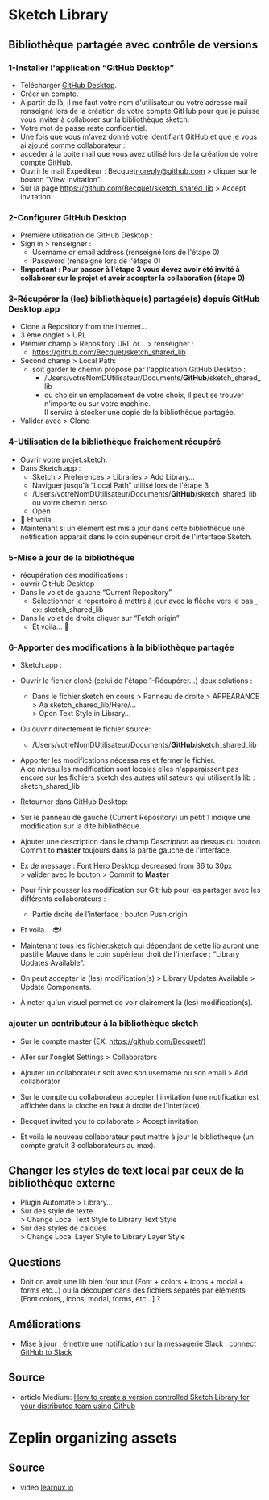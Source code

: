 # Sketch Library

## Bibliothèque partagée avec contrôle de versions

### 1-Installer l'application “GitHub Desktop”

- Télécharger [GitHub Desktop](https://desktop.github.com/).
- Créer un compte.
- À partir de là, il me faut votre nom d'utilisateur ou votre adresse mail renseigné lors de la création de votre compte GitHub pour que je puisse vous inviter à collaborer sur la bibliothèque sketch.
- Votre mot de passe reste confidentiel.
- Une fois que vous m'avez donné votre identifiant GitHub et que je vous ai ajouté comme collaborateur :
- accéder à la boite mail que vous avez utilisé lors de la création de votre compte GitHub.
- Ouvrir le mail Expéditeur : Becquet<noreply@github.com> > cliquer sur le bouton “View invitation”.
- Sur la page https://github.com/Becquet/sketch_shared_lib > Accept invitation

### 2-Configurer GitHub Desktop

- Première utilisation de GitHub Desktop :
- Sign in > renseigner :
  - Username or email address (renseigné lors de l'étape 0)
  - Password (renseigné lors de l'étape 0)
- **!Important : Pour passer à l'étape 3 vous devez avoir été invité à collaborer sur le projet et avoir accepter la collaboration (étape 0)**

### 3-Récupérer la (les) bibliothèque(s) partagée(s) depuis GitHub Desktop.app

- Clone a Repository from the internet…
- 3 ème onglet > URL
- Premier champ > Repository URL or… > renseigner :
  - https://github.com/Becquet/sketch_shared_lib
- Second champ > Local Path:
  - soit garder le chemin proposé par l'application GitHub Desktop :
    - /Users/votreNomDUtilisateur/Documents/**GitHub**/sketch_shared_lib
    - ou choisir un emplacement de votre choix, il peut se trouver n'importe ou sur votre machine.  
    Il servira à stocker une copie de la bibliothèque partagée.
- Valider avec > Clone

### 4-Utilisation de la bibliothèque fraichement récupéré

- Ouvrir votre projet.sketch.
- Dans Sketch.app :
  - Sketch > Preferences > Libraries > Add Library…
  - Naviguer jusqu'à “Local Path” utilisé lors de l'étape 3
  - /Users/votreNomDUtilisateur/Documents/**GitHub**/sketch_shared_lib ou votre chemin perso
  - Open
- 🎉 Et voila…
- Maintenant si un élément est mis à jour dans cette bibliothèque une notification apparait dans le coin supérieur droit de l'interface Sketch.

### 5-Mise à jour de la bibliothèque

- récupération des modifications :
- ouvrir GitHub Desktop
- Dans le volet de gauche “Current Repository”
  - Sélectionner le répertoire à mettre à jour avec la flèche vers le bas ˯ ex: sketch_shared_lib
- Dans le volet de droite cliquer sur “Fetch origin”
  - Et voila… 🎉

### 6-Apporter des modifications à la bibliothèque partagée

- Sketch.app :
- Ouvrir le fichier cloné (celui de l'étape 1-Récupérer…) deux solutions :
  - Dans le fichier.sketch en cours > Panneau de droite > APPEARANCE > Aa sketch_shared_lib/Hero/…  
  \> Open Text Style in Library…
- Ou ouvrir directement le fichier source:
  - /Users/votreNomDUtilisateur/Documents/**GitHub**/sketch_shared_lib
- Apporter les modifications nécessaires et fermer le fichier.  
À ce niveau les modification sont locales elles n'apparaissent pas encore sur les fichiers sketch des autres utilisateurs qui utilisent la lib : sketch_shared_lib

- Retourner dans GitHub Desktop:
- Sur le panneau de gauche (Current Repository) un petit 1 indique une modification sur la dite bibliothèque.
- Ajouter une description dans le champ _Description_ au dessus du bouton Commit to **master** toujours dans la partie gauche de l'interface.
- Ex de message : Font Hero Desktop decreased from 36 to 30px  
\> valider avec le bouton > Commit to **Master**
- Pour finir pousser les modification sur GitHub pour les partager avec les différents collaborateurs :
  - Partie droite de l'interface : bouton Push origin
- Et voila… 😎!
- Maintenant tous les fichier.sketch qui dépendant de cette lib auront une pastille Mauve dans le coin supérieur droit de l'interface : “Library Updates Available”.
- On peut accepter la (les) modification(s) > Library Updates Available > Update Components.
- À noter qu'un visuel permet de voir clairement la (les) modification(s).

### ajouter un contributeur à la bibliothèque sketch

- Sur le compte master (EX: https://github.com/Becquet/)
- Aller sur l'onglet Settings > Collaborators
- Ajouter un collaborateur soit avec son username ou son email > Add collaborator

- Sur le compte du collaborateur accepter l'invitation (une notification est affichée dans la cloche en haut à droite de l'interface).
- Becquet invited you to collaborate > Accept invitation
- Et voila le nouveau collaborateur peut mettre à jour le bibliothèque (un compte gratuit 3 collaborateurs au max).

## Changer les styles de text local par ceux de la bibliothèque externe

- Plugin Automate > Library…
- Sur des style de texte  
  \> Change Local Text Style to Library Text Style
- Sur des styles de calques  
  \>  Change Local Layer Style to Library Layer Style

## Questions

- Doit on avoir une lib bien four tout (Font + colors + icons + modal + forms etc…) ou la découper dans des fichiers séparés par éléments [Font colors,, icons, modal, forms, etc…] ?

## Améliorations

- Mise à jour : émettre une notification sur la messagerie Slack : [connect GitHub to Slack](https://get.slack.help/hc/en-us/articles/232289568-GitHub-for-Slack)

## Source

- article Medium: [How to create a version controlled Sketch Library for your distributed team using Github](https://medium.com/@gaznet/how-to-create-a-version-controlled-sketch-library-for-your-distributed-team-using-github-4a767a93351e)

# Zeplin organizing assets

## Source

- video [learnux.io](https://learnux.io/course/zeplin)